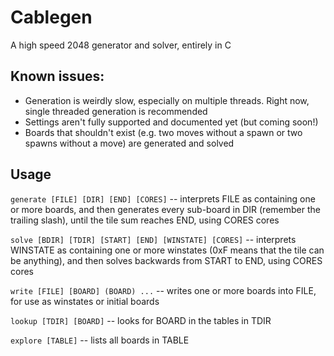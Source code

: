 # Cablegen
A high speed 2048 generator and solver, entirely in C
## Known issues:
- Generation is weirdly slow, especially on multiple threads. Right now, single threaded generation is recommended
- Settings aren't fully supported and documented yet (but coming soon!)
- Boards that shouldn't exist (e.g. two moves without a spawn or two spawns without a move) are generated and solved
## Usage
`generate [FILE] [DIR] [END] [CORES]` -- interprets FILE as containing one or more boards, and then generates every sub-board in DIR (remember the trailing slash), until the tile sum reaches END, using CORES cores

`solve [BDIR] [TDIR] [START] [END] [WINSTATE] [CORES]` -- interprets WINSTATE as containing one or more winstates (0xF means that the tile can be anything), and then solves backwards from START to END, using CORES cores

`write [FILE] [BOARD] (BOARD) ...` -- writes one or more boards into FILE, for use as winstates or initial boards

`lookup [TDIR] [BOARD]` -- looks for BOARD in  the tables in TDIR

`explore [TABLE]` -- lists all boards in TABLE

